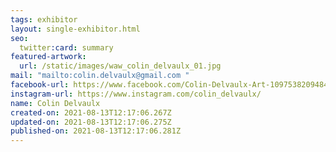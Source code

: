 ```yaml
---
tags: exhibitor
layout: single-exhibitor.html
seo:
  twitter:card: summary
featured-artwork:
  url: /static/images/waw_colin_delvaulx_01.jpg
mail: "mailto:colin.delvaulx@gmail.com "
facebook-url: https://www.facebook.com/Colin-Delvaulx-Art-109753820948423
instagram-url: https://www.instagram.com/colin_delvaulx/
name: Colin Delvaulx
created-on: 2021-08-13T12:17:06.267Z
updated-on: 2021-08-13T12:17:06.275Z
published-on: 2021-08-13T12:17:06.281Z
---
```

